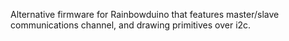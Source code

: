 Alternative firmware for Rainbowduino that features master/slave communications channel, and drawing primitives over i2c.